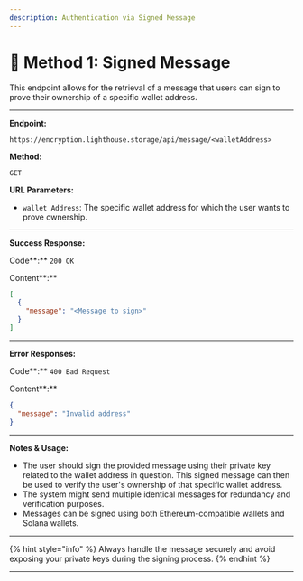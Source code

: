 ```yaml
---
description: Authentication via Signed Message
---
```


# 📝 Method 1: Signed Message

This endpoint allows for the retrieval of a message that users can sign to prove their ownership of a specific wallet address.

***

**Endpoint:**

```
https://encryption.lighthouse.storage/api/message/<walletAddress>
```

**Method:**

`GET`

**URL Parameters:**

* `wallet Address`: The specific wallet address for which the user wants to prove ownership.

***

**Success Response:**

Code**:** `200 OK`

Content**:**

```json
[
  {
    "message": "<Message to sign>"
  }
]
```

***

**Error Responses:**

Code**:** `400 Bad Request`

Content**:**

```json
{
  "message": "Invalid address"
}
```

***

**Notes & Usage:**

* The user should sign the provided message using their private key related to the wallet address in question. This signed message can then be used to verify the user's ownership of that specific wallet address.
* The system might send multiple identical messages for redundancy and verification purposes.
* Messages can be signed using both Ethereum-compatible wallets and Solana wallets.

***

{% hint style="info" %}
Always handle the message securely and avoid exposing your private keys during the signing process.
{% endhint %}

***
